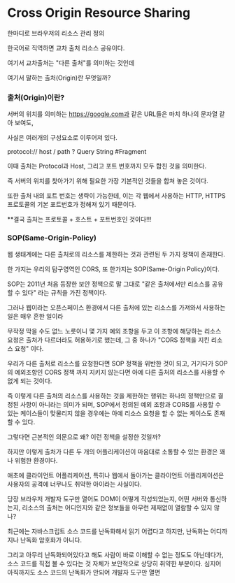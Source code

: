 # Cross Origin Resource Sharing

한마디로 브라우저의 리소스 관리 정의

한국어로 직역하면 교차 출처 리소스 공유이다.

여기서 교차출처는 "다른 출처"를 의미하는 것인데

여기서 말하는 출처(Origin)란 무엇일까?

### 출처(Origin)이란?

서버의 위치를 의미하는 https://google.com과 같은 URL들은 마치 하나의 문자열 같아 보여도,

사실은 여러개의 구성요소로 이루어져 있다.

protocol:// host / path ? Query String #Fragment

이때 출처는 Protocol과 Host, 그리고 포트 번호까지 모두 합친 것을 의미한다.

즉 서버의 위치를 찾아가기 위해 필요한 가장 기본적인 것들을 합쳐 놓은 것이다.

또한 출처 내의 포트 번호는 생략이 가능한데, 이는 각 웹에서 사용하는 HTTP, HTTPS 프로토콜의 기본 포트번호가 정해져 있기 때문이다.

**결국 출처는 프로토콜 + 호스트 + 포트번호인 것이다!!!

### SOP(Same-Origin-Policy)

웹 생태계에는 다른 출처로의 리소스를 제한하는 것과 관련된 두 가지 정책이 존재한다.

한 가지는 우리의 탐구영역인 CORS, 또 한가지는 SOP(Same-Origin Policy)이다.

SOP는 2011년 처음 등장한 보안 정책으로 말 그대로 "같은 출처에서만 리소스를 공유할 수 있다"
라는 규칙을 가진 정책이다.

그러나 웹이라는 오픈스페이스 환경에서 다른 출처에 있는 리소스를 가져와서 사용하는 일은 매우 흔한 일이라

무작정 막을 수도 없느 노릇이니 몇 가지 예외 조항을 두고 이 조항에 해당하는 리소스 요청은 출처가 다르더라도 허용하기로 했는데, 그 중 하나가 "CORS 정책을 지킨 리소스 요청" 이다.

우리가 다른 출처로 리소스를 요청한다면 SOP 정책을 위반한 것이 되고, 거기다가 SOP의 예외조항인 CORS 정책
까지 지키지 않는다면 아예 다른 출처의 리소스를 사용할 수 없게 되는 것이다.

즉 이렇게 다른 출처의 리소스를 사용하는 것을 제한하는 행위는 하나의 정책만으로 결정된 사항이 아니라는 의미가 되며, SOP에서 정의된 예외 조항과 CORS를 사용할 수 있는 케이스들이 맞물리지 않을 경우에는 아예 리소스 요청을 할 수 없는 케이스도 존재할 수 있다.

그렇다면 근본적인 의문으로 왜? 이런 정책을 설정한 것일까?

하지만 이렇게 출처가 다른 두 개의 어플리케이션이 마음대로 소통할 수 있는 환경은 꽤나 위험한 환경이다.

애초에 클라이언트 어플리케이션, 특히나 웹에서 돌아가는 클라이언트 어플리케이션은 사용자의 공격에 너무나도 취약한 아이라는 사실이다.

당장 브라우저 개발자 도구만 열어도 DOM이 어떻게 작성되었는지, 어떤 서버와 통신하는지, 리소스의 출처는 어디인지와 같은 정보들을 아무런 제재없이 열람할 수 있지 않나?

최근에는 자바스크립트 소스 코드를 난독화해서 읽기 어렵다고 하지만, 난독화는 어디까지나 난독화
암호화가 아니다.

그리고 아무리 난독화되어있다고 해도 사람이 바로 이해할 수 없는 정도도 아닌데다가, 소스 코드를 직접 볼 수 있다는 것 자체가 보안적으로 상당히 취약한 부분이다. 심지어 아직까지도 소스 코드의 난독화가 안되어 개발자 도구만 열면 <script> 태그 안에 날 것 그대로의 소스 코드가 떡하니 노출되어 있는 사이트도 많다.

이러한 상황 속에서 다른 출처의 어플리케이션이 서로 통신하는 것에 대해 아무런 제약도 존재하지 않는다면, 악의를 가진 사용자가 소스 코드를 구경한 후 CSRF(Cross-Site Request Forgery)나 XSS(Cross-Site Scripting)와 같은 방법을 사용하여 어플리케이션에서 코드가 실행된 것처럼 꾸며 사용자의 정보를 탈취하기가 너무 쉬워진다.

### 같은 출처와 다른 출처의 구분

출처가 같다고 판단하는 기준은 뭘까?

바로 Schema, Host, Port 이 3가지만 동일하면 된다.

https://naver.com:80라는 출처를 예로 들면 https:// 이라는 스키마에 naver.com 호스트를 가지고
:80번 포트를 사용하고 있다는 것이 같으면 같은 출처로 인정된다.

만약 https://naver.com:8080 같은 케이스는 만약 출처에 https://naver.com:80처럼 포트번호가 명시되어 있었다면 명백하게 다른 출처이지만 포트번호가 포함되지 않았다면
각 브라우저들의 독자적인 출처 비교 로직을 따라가게 된다.

여기서 중요한건 브라우저에 구현되어 있는 스펙이라는 것이다.
서버에 같은 출처의 요청만 받겠다는 스펙이 구현되어 있지 않으면
브라우저는 서버에게 정상적으로 요청을 보내고 정상적으로 서버는 응답한다.
후에 request 분석을 통해 Cors 정책을 위반했다면 그 응답을 버린다.

그렇기 때문에 브라우저를 통하지 않는 서버간 통신은 이 정책이 적용되지 않는다.
또 CORS 정책을 위반하는 리소스 요청 때문에 에러가 발생했다고 해도 서버 쪽 로그에는 정상적으로 응답했다는 로그만 남기 때문에, CORS가 돌아가는 방식을 정확히 모르면 에러 트레이싱에 난항을 겪을수도...?






